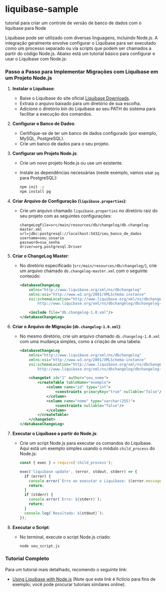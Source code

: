 # liquibase-sample
tutorial para criar um controle de versão de banco de dados com o liquibase para Node

Liquibase pode ser utilizado com diversas linguagens, incluindo Node.js. A integração geralmente envolve configurar o Liquibase para ser executado como um processo separado ou via scripts que podem ser chamados a partir do código Node.js. Abaixo está um tutorial básico para configurar e usar o Liquibase com Node.js:

### Passo a Passo para Implementar Migrações com Liquibase em um Projeto Node.js

1. **Instalar o Liquibase**:
   - Baixe o Liquibase do site oficial [Liquibase Downloads](https://www.liquibase.org/download).
   - Extraia o arquivo baixado para um diretório de sua escolha.
   - Adicione o diretório bin do Liquibase ao seu PATH do sistema para facilitar a execução dos comandos.

2. **Configurar o Banco de Dados**:
   - Certifique-se de ter um banco de dados configurado (por exemplo, MySQL, PostgreSQL).
   - Crie um banco de dados para o seu projeto.

3. **Configurar um Projeto Node.js**:
   - Crie um novo projeto Node.js ou use um existente.
   - Instale as dependências necessárias (neste exemplo, vamos usar `pg` para PostgreSQL):

     ```sh
     npm init -y
     npm install pg
     ```

4. **Criar Arquivo de Configuração (`liquibase.properties`)**:
   - Crie um arquivo chamado `liquibase.properties` no diretório raiz do seu projeto com as seguintes configurações:

     ```properties
     changeLogFile=src/main/resources/db/changelog/db.changelog-master.xml
     url=jdbc:postgresql://localhost:5432/seu_banco_de_dados
     username=seu_usuario
     password=sua_senha
     driver=org.postgresql.Driver
     ```

5. **Criar o ChangeLog Master**:
   - No diretório especificado (`src/main/resources/db/changelog/`), crie um arquivo chamado `db.changelog-master.xml` com o seguinte conteúdo:

     ```xml
     <databaseChangeLog
         xmlns="http://www.liquibase.org/xml/ns/dbchangelog"
         xmlns:xsi="http://www.w3.org/2001/XMLSchema-instance"
         xsi:schemaLocation="http://www.liquibase.org/xml/ns/dbchangelog
             http://www.liquibase.org/xml/ns/dbchangelog/dbchangelog-3.8.xsd">
     
         <include file="db.changelog-1.0.xml"/>
     </databaseChangeLog>
     ```

6. **Criar o Arquivo de Migração (`db.changelog-1.0.xml`)**:
   - No mesmo diretório, crie um arquivo chamado `db.changelog-1.0.xml` com uma mudança simples, como a criação de uma tabela:

     ```xml
     <databaseChangeLog
         xmlns="http://www.liquibase.org/xml/ns/dbchangelog"
         xmlns:xsi="http://www.w3.org/2001/XMLSchema-instance"
         xsi:schemaLocation="http://www.liquibase.org/xml/ns/dbchangelog
             http://www.liquibase.org/xml/ns/dbchangelog/dbchangelog-3.8.xsd">
     
         <changeSet id="1" author="seu_nome">
             <createTable tableName="exemplo">
                 <column name="id" type="int">
                     <constraints primaryKey="true" nullable="false"/>
                 </column>
                 <column name="nome" type="varchar(255)">
                     <constraints nullable="false"/>
                 </column>
             </createTable>
         </changeSet>
     </databaseChangeLog>
     ```

7. **Executar o Liquibase a partir do Node.js**:
   - Crie um script Node.js para executar os comandos do Liquibase. Aqui está um exemplo simples usando o módulo `child_process` do Node.js:

     ```javascript
     const { exec } = require('child_process');

     exec('liquibase update', (error, stdout, stderr) => {
       if (error) {
         console.error(`Erro ao executar o Liquibase: ${error.message}`);
         return;
       }
       if (stderr) {
         console.error(`Erro: ${stderr}`);
         return;
       }
       console.log(`Resultado: ${stdout}`);
     });
     ```

8. **Executar o Script**:
   - No terminal, execute o script Node.js criado:

     ```sh
     node seu_script.js
     ```

### Tutorial Completo

Para um tutorial mais detalhado, recomendo o seguinte link:
- [Using Liquibase with Node.js](https://www.baeldung.com/liquibase-nodejs) (Note que este link é fictício para fins de exemplo; você pode procurar tutoriais similares online).

